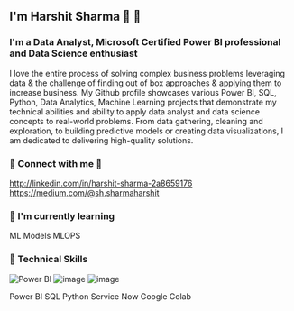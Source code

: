 ## I'm Harshit Sharma 👋 👋

### I'm a Data Analyst, Microsoft Certified Power BI professional and Data Science enthusiast

I love the entire process of solving complex business problems leveraging data & the challenge of finding out of box approaches & applying them to increase business. My Github profile showcases various Power BI, SQL, Python, Data Analytics, Machine Learning projects that demonstrate my technical abilities and ability to apply data analyst and data science concepts to real-world problems. From data gathering, cleaning and exploration, to building predictive models or creating data visualizations, I am dedicated to delivering high-quality solutions.

### 🤝 Connect with me 🤝
http://linkedin.com/in/harshit-sharma-2a8659176
https://medium.com/@sh.sharmaharshit

### 🌱 I'm currently learning
ML Models
MLOPS

### 💼 Technical Skills
![Power BI](https://github.com/user-attachments/assets/5f89b36e-bb4a-4295-b942-659317c07513)
![image](https://github.com/user-attachments/assets/2072554f-d2da-4936-9b79-eaa7f3c829fe)
![image](https://github.com/user-attachments/assets/25dc39fb-1ebb-4fc1-b116-e6957ecb8f6a)

Power BI
SQL
Python
Service Now
Google Colab

<!--
**sh-sharmaharshit/sh-sharmaharshit** is a ✨ _special_ ✨ repository because its `README.md` (this file) appears on your GitHub profile.

Here are some ideas to get you started:

- 🔭 I’m currently working on ...
- 🌱 I’m currently learning ...
- 👯 I’m looking to collaborate on ...
- 🤔 I’m looking for help with ...
- 💬 Ask me about ...
- 📫 How to reach me: ...
- 😄 Pronouns: ...
- ⚡ Fun fact: ...
-->
